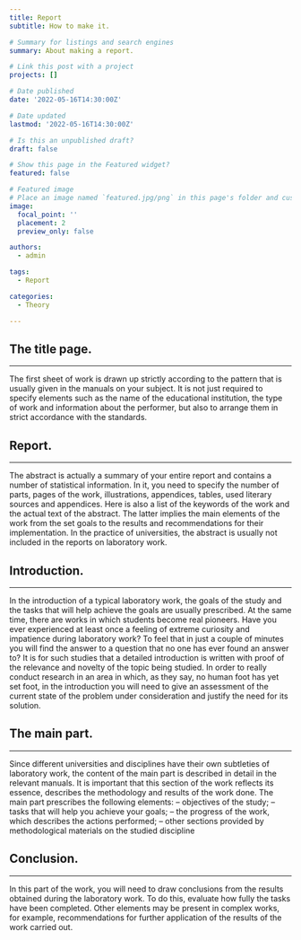 ```yaml
---
title: Report
subtitle: How to make it.

# Summary for listings and search engines
summary: About making a report.

# Link this post with a project
projects: []

# Date published
date: '2022-05-16T14:30:00Z'

# Date updated
lastmod: '2022-05-16T14:30:00Z'

# Is this an unpublished draft?
draft: false

# Show this page in the Featured widget?
featured: false

# Featured image
# Place an image named `featured.jpg/png` in this page's folder and customize its options here.
image:
  focal_point: ''
  placement: 2
  preview_only: false

authors:
  - admin

tags:
  - Report

categories:
  - Theory

---
```


## <b>The title page.</b>
<hr>

The first sheet of work is drawn up strictly according to the pattern that is usually given in the manuals on your subject. It is not just required to specify elements such as the name of the educational institution, the type of work and information about the performer, but also to arrange them in strict accordance with the standards.

## <b>Report.</b>
<hr>

The abstract is actually a summary of your entire report and contains a number of statistical information. In it, you need to specify the number of parts, pages of the work, illustrations, appendices, tables, used literary sources and appendices. Here is also a list of the keywords of the work and the actual text of the abstract. The latter implies the main elements of the work from the set goals to the results and recommendations for their implementation. In the practice of universities, the abstract is usually not included in the reports on laboratory work.

## <b>Introduction.</b>
<hr>

In the introduction of a typical laboratory work, the goals of the study and the tasks that will help achieve the goals are usually prescribed. At the same time, there are works in which students become real pioneers. Have you ever experienced at least once a feeling of extreme curiosity and impatience during laboratory work? To feel that in just a couple of minutes you will find the answer to a question that no one has ever found an answer to? It is for such studies that a detailed introduction is written with proof of the relevance and novelty of the topic being studied. In order to really conduct research in an area in which, as they say, no human foot has yet set foot, in the introduction you will need to give an assessment of the current
state of the problem under consideration and justify the need for its solution.

## <b>The main part.</b>
<hr>

Since different universities and disciplines have their own subtleties of laboratory work, the content of the main part is described in detail in the relevant manuals. It is important that this section of the work reflects its essence, describes the methodology and results of the work done. The main part prescribes the following elements:
– objectives of the study;
– tasks that will help you achieve your goals;
– the progress of the work, which describes the actions performed;
– other sections provided by methodological materials on the studied discipline

## <b>Сonclusion.</b>
<hr>

In this part of the work, you will need to draw conclusions from the results obtained during the laboratory work. To do this, evaluate how fully the
tasks have been completed. Other elements may be present in complex works, for example, recommendations for further application of the results of the work carried out.